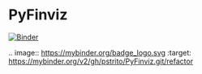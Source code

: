 # PyFinviz
[![Binder](https://mybinder.org/badge_logo.svg)](https://mybinder.org/v2/gh/pstrito/PyFinviz.git/refactor?urlpath=app%2FSentiment_finviz.ipynb)

.. image:: https://mybinder.org/badge_logo.svg
:target: https://mybinder.org/v2/gh/pstrito/PyFinviz.git/refactor
